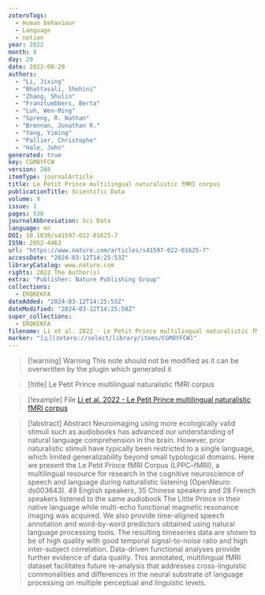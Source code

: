 ```yaml
---
zoteroTags:
  - Human behaviour
  - Language
  - notion
year: 2022
month: 8
day: 29
date: 2022-08-29
authors:
  - "Li, Jixing"
  - "Bhattasali, Shohini"
  - "Zhang, Shulin"
  - "Franzluebbers, Berta"
  - "Luh, Wen-Ming"
  - "Spreng, R. Nathan"
  - "Brennan, Jonathan R."
  - "Yang, Yiming"
  - "Pallier, Christophe"
  - "Hale, John"
generated: true
key: CGM8YFCW
version: 204
itemType: journalArticle
title: Le Petit Prince multilingual naturalistic fMRI corpus
publicationTitle: Scientific Data
volume: 9
issue: 1
pages: 530
journalAbbreviation: Sci Data
language: en
DOI: 10.1038/s41597-022-01625-7
ISSN: 2052-4463
url: "https://www.nature.com/articles/s41597-022-01625-7"
accessDate: "2024-03-12T14:25:53Z"
libraryCatalog: www.nature.com
rights: 2022 The Author(s)
extra: "Publisher: Nature Publishing Group"
collections:
  - ERQKEKFA
dateAdded: "2024-03-12T14:25:53Z"
dateModified: "2024-03-12T14:25:58Z"
super_collections:
  - ERQKEKFA
filename: Li et al. 2022 - Le Petit Prince multilingual naturalistic fMRI corpus
marker: "[🇿](zotero://select/library/items/CGM8YFCW)"
---
```


>[!warning] Warning
> This note should not be modified as it can be overwritten by the plugin which generated it

> [!title] Le Petit Prince multilingual naturalistic fMRI corpus

> [!example] File
> [Li et al. 2022 - Le Petit Prince multilingual naturalistic fMRI corpus](Li%20et%20al.%202022%20-%20Le%20Petit%20Prince%20multilingual%20naturalistic%20fMRI%20corpus.pdf)

> [!abstract] Abstract
> Neuroimaging using more ecologically valid stimuli such as audiobooks has advanced our understanding of natural language comprehension in the brain. However, prior naturalistic stimuli have typically been restricted to a single language, which limited generalizability beyond small typological domains. Here we present the Le Petit Prince fMRI Corpus (LPPC–fMRI), a multilingual resource for research in the cognitive neuroscience of speech and language during naturalistic listening (OpenNeuro: ds003643). 49 English speakers, 35 Chinese speakers and 28 French speakers listened to the same audiobook The Little Prince in their native language while multi-echo functional magnetic resonance imaging was acquired. We also provide time-aligned speech annotation and word-by-word predictors obtained using natural language processing tools. The resulting timeseries data are shown to be of high quality with good temporal signal-to-noise ratio and high inter-subject correlation. Data-driven functional analyses provide further evidence of data quality. This annotated, multilingual fMRI dataset facilitates future re-analysis that addresses cross-linguistic commonalities and differences in the neural substrate of language processing on multiple perceptual and linguistic levels.

